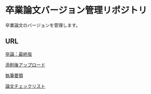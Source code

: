# 卒業論文バージョン管理リポジトリ
卒業論文のバージョンを管理します。
## URL
[卒論：最終版](https://github.com/Takaya-Shiraishi/GraduateThesis/raw/main/2021096_%E7%99%BD%E7%9F%B3%E9%B7%B9%E4%B9%9F_%E5%8D%92%E6%A5%AD%E8%AB%96%E6%96%87.docx)

[添削後アップロード](https://github.com/Takaya-Shiraishi/GraduateThesis/issues)

[執筆要領](https://github.com/Takaya-Shiraishi/GraduateThesis/wiki)

[論文チェックリスト](https://takaya-shiraishi.github.io/GraduateThesis/GraduateThesisChecklist.html)